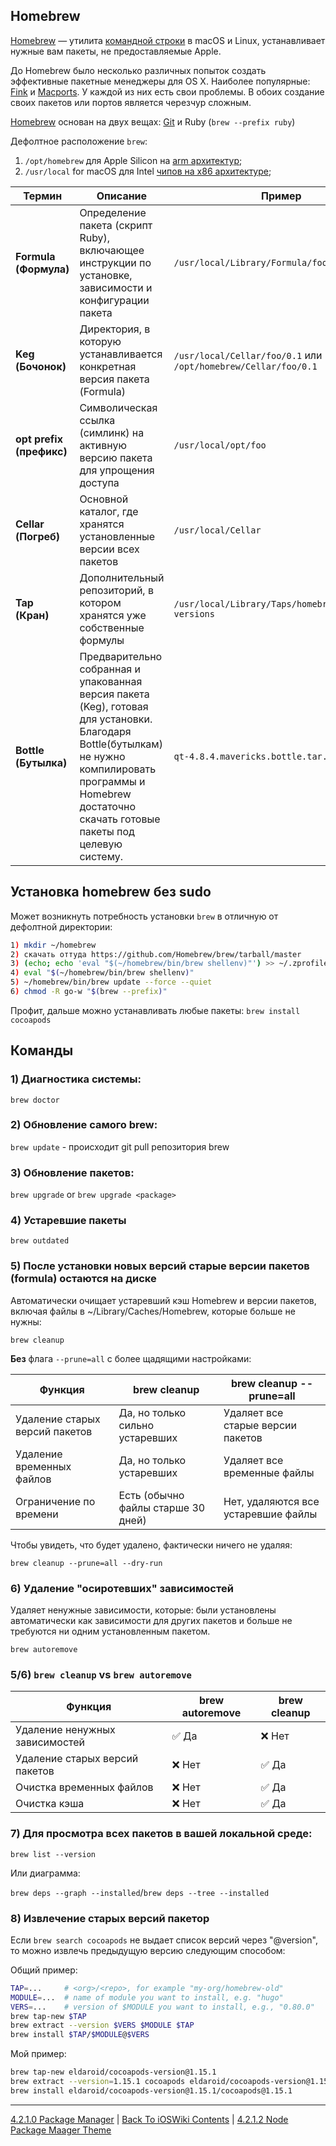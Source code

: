 ## Homebrew 

[Homebrew](https://brew.sh/) — утилита [командной строки](/1%20Common/1.3%20Terminal/1.3.0%20Terminal.md) в macOS и Linux, устанавливает нужные вам пакеты, не предоставляемые Apple.

До Homebrew было несколько различных попыток создать эффективные пакетные менеджеры для OS X. Наиболее популярные: [Fink](https://finkproject.org/) и [Macports](https://www.macports.org/). У каждой из них есть свои проблемы. В обоих создание своих пакетов или портов является черезчур сложным.

[Homebrew](https://brew.sh/) основан на двух вещах: [Git](/1%20Common/1.2%20Git/1.2.2%20Git.md) и Ruby (`brew --prefix ruby`)



Дефолтное расположение `brew`: 
1) `/opt/homebrew` для Apple Silicon на [arm архитектур](/2%20ComputerScience/2.0%20Linux/2.0.2%20Processor(CPU).md); 
2) `/usr/local` for macOS для Intel [чипов на x86 архитектуре](/2%20ComputerScience/2.0%20Linux/2.0.2%20Processor(CPU).md);

| Термин | Описание | Пример |
|---|---|---|
| **Formula (Формула)** | Определение пакета (скрипт Ruby), включающее инструкции по установке, зависимости и конфигурации пакета | `/usr/local/Library/Formula/foo.rb` |
| **Keg (Бочонок)**  | Директория, в которую устанавливается конкретная версия пакета (Formula) | `/usr/local/Cellar/foo/0.1` или `/opt/homebrew/Cellar/foo/0.1`|
| **opt prefix (префикс)** | Символическая ссылка (симлинк) на активную версию пакета для упрощения доступа | `/usr/local/opt/foo` |
| **Cellar (Погреб)** | Основной каталог, где хранятся установленные версии всех пакетов | `/usr/local/Cellar` |
| **Tap (Кран)** | Дополнительный репозиторий, в котором хранятся уже собственные формулы | `/usr/local/Library/Taps/homebrew/homebrew-versions` |
| **Bottle (Бутылка)** | Предварительно собранная и упакованная версия пакета (Keg), готовая для установки. Благодаря Bottle(бутылкам) не нужно компилировать программы и Homebrew достаточно скачать готовые пакеты под целевую систему. | `qt-4.8.4.mavericks.bottle.tar.gz` |

## Установка homebrew без sudo

Может возникнуть потребность установки `brew` в отличную от дефолтной директории:

```bash
1) mkdir ~/homebrew 
2) скачать оттуда https://github.com/Homebrew/brew/tarball/master
3) (echo; echo 'eval "$(~/homebrew/bin/brew shellenv)"') >> ~/.zprofile 
4) eval "$(~/homebrew/bin/brew shellenv)"
5) ~/homebrew/bin/brew update --force --quiet 
6) chmod -R go-w "$(brew --prefix)" 
```

Профит, дальше можно устанавливать любые пакеты: `brew install cocoapods`

## Команды

### 1) Диагностика системы:

`brew doctor`

### 2) Обновление самого brew:

`brew update` - происходит git pull репозитория brew

### 3) Обновление пакетов:

`brew upgrade` or `brew upgrade <package>`

### 4) Устаревшие пакеты

`brew outdated`

### 5) После установки новых версий старые версии пакетов (**formula**) остаются на диске

Автоматически очищает устаревший кэш Homebrew и версии пакетов, включая файлы в ~/Library/Caches/Homebrew, которые больше не нужны:

`brew cleanup`

**Без** флага `--prune=all` с более щадящими настройками:

| Функция | brew cleanup | brew cleanup --prune=all |
|---|---|---|
| Удаление старых версий пакетов | Да, но только сильно устаревших | Удаляет все старые версии пакетов |
| Удаление временных файлов | Да, но только устаревших | Удаляет все временные файлы |
| Ограничение по времени | Есть (обычно файлы старше 30 дней) | Нет, удаляются все устаревшие файлы |

Чтобы увидеть, что будет удалено, фактически ничего не удаляя:

`brew cleanup --prune=all --dry-run`

### 6) Удаление "осиротевших" зависимостей

Удаляет ненужные зависимости, которые: были установлены автоматически как зависимости для других пакетов и больше не требуются ни одним установленным пакетом.

`brew autoremove`

### 5/6) `brew cleanup` vs `brew autoremove`

| Функция | brew autoremove | brew cleanup|
|---|---|---|
| Удаление ненужных зависимостей | ✅ Да | ❌ Нет |
| Удаление старых версий пакетов | ❌ Нет | ✅ Да |
| Очистка временных файлов | ❌ Нет | ✅ Да |
| Очистка кэша | ❌ Нет | ✅ Да | 

### 7) Для просмотра всех пакетов в вашей локальной среде:

`brew list --version`

Или диаграмма:

`brew deps --graph --installed`/`brew deps --tree --installed`

### 8) Извлечение старых версий пакетор

Если `brew search cocoapods` не выдает список версий через "@version", то можно извлечь предыдущую версию следующим способом:

Общий пример:
```bash
TAP=...     # <org>/<repo>, for example "my-org/homebrew-old"
MODULE=...  # name of module you want to install, e.g. "hugo"
VERS=...    # version of $MODULE you want to install, e.g., "0.80.0"
brew tap-new $TAP
brew extract --version $VERS $MODULE $TAP
brew install $TAP/$MODULE@$VERS
```

Мой пример:
```bash
brew tap-new eldaroid/cocoapods-version@1.15.1
brew extract --version=1.15.1 cocoapods eldaroid/cocoapods-version@1.15.1
brew install eldaroid/cocoapods-version@1.15.1/cocoapods@1.15.1
```

---

[4.2.1.0 Package Manager](../4.2.1.0%20PackageManager/) | [Back To iOSWiki Contents](https://github.com/eldaroid/iOSWiki) | [4.2.1.2 Node Package Maager Theme](/4%20Linkage/4.2%20IosDevTools/4.2.1%20Building/4.2.1.0%20PackageManager/4.2.1.0.2%20NodePM.md)
